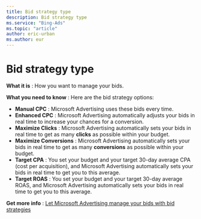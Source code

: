 ```yaml
---
title: Bid strategy type
description: Bid strategy type
ms.service: "Bing-Ads"
ms.topic: "article"
author: eric-urban
ms.author: eur
---
```


# Bid strategy type

**What it is** : How you want to manage your bids.

**What you need to know** : Here are the bid strategy options:
- **Manual CPC** : Microsoft Advertising uses these bids every time.
- **Enhanced CPC** : Microsoft Advertising automatically adjusts your bids in real time to increase your chances for a conversion.
- **Maximize Clicks** : Microsoft Advertising automatically sets your bids in real time to get as many **clicks** as possible within your budget.
- **Maximize Conversions** : Microsoft Advertising automatically sets your bids in real time to get as many **conversions** as possible within your budget.
- **Target CPA** : You set your budget and your target 30-day average CPA (cost per acquisition), and Microsoft Advertising automatically sets your bids in real time to get you to this average.
- **Target ROAS** : You set your budget and your target 30-day average ROAS, and Microsoft Advertising automatically sets your bids in real time to get you to this average.

**Get more info** :  [Let Microsoft Advertising manage your bids with bid strategies](../hlp_BA_CONC_BidStrategy.md)



